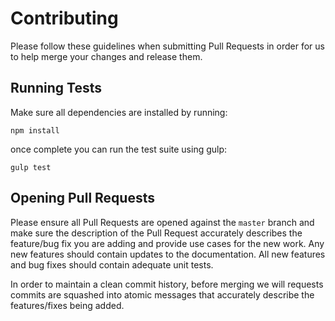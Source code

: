 # Contributing

Please follow these guidelines when submitting Pull Requests in order for us to help merge your changes and release them.

## Running Tests

Make sure all dependencies are installed by running:

```
npm install
```

once complete you can run the test suite using gulp: 

```
gulp test
```

## Opening Pull Requests

Please ensure all Pull Requests are opened against the `master` branch and make sure the description of the Pull Request accurately describes the feature/bug fix you are adding and provide use cases for the new work. Any new features should contain updates to the documentation. All new features and bug fixes should contain adequate unit tests.

In order to maintain a clean commit history, before merging we will requests commits are squashed into atomic messages that accurately describe the features/fixes being added.
